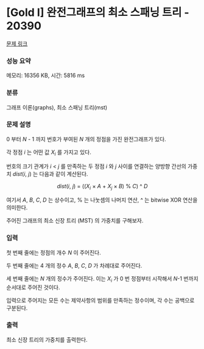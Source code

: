# [Gold I] 완전그래프의 최소 스패닝 트리 - 20390 

[문제 링크](https://www.acmicpc.net/problem/20390) 

### 성능 요약

메모리: 16356 KB, 시간: 5816 ms

### 분류

그래프 이론(graphs), 최소 스패닝 트리(mst)

### 문제 설명

<p>0 부터 <em>N</em> - 1 까지 번호가 부여된 <em>N</em> 개의 정점을 가진 완전그래프가 있다.</p>

<p>각 정점 <em>i</em> 는 어떤 값 <em>X<sub>i</sub></em> 를 가지고 있다.</p>

<p>번호의 크기 관계가 <em>i</em>  < <em>j</em>  를 만족하는 두 정점 <em>i</em> 와 <em>j</em> 사이를 연결하는 양방향 간선의 가중치 <em>dist</em>(<em>i</em>, <em>j</em>) 는 다음과 같이 계산된다.</p>

<p style="text-align: center;"><em>dist</em>(<em>i</em>, <em>j</em>) = ((<em>X<sub>i</sub></em>  × <em>A</em> + <em>X<sub>j</sub></em>  × <em>B</em>) % <em>C</em>) ^ <em>D</em></p>

<p>여기서 <em>A</em>, <em>B</em>, <em>C</em>, <em>D</em> 는 상수이고, % 는 나눗셈의 나머지 연산, ^ 는 bitwise XOR 연산을 의미한다.</p>

<p>주어진 그래프의 최소 신장 트리 (MST) 의 가중치를 구해보자.</p>

### 입력 

 <p>첫 번째 줄에는 정점의 개수 <em>N</em> 이 주어진다.</p>

<p>두 번째 줄에는 4 개의 정수 <em>A</em>, <em>B</em>, <em>C</em>, <em>D</em> 가 차례대로 주어진다.</p>

<p>세 번째 줄에는 <em>N</em> 개의 정수가 주어진다. 이는 <em>X<sub>i</sub></em> 가 0 번 정점부터 시작해서 <em>N</em>-1 번까지 순서대로 주어진 것이다.</p>

<p>입력으로 주어지는 모든 수는 제약사항의 범위를 만족하는 정수이며, 각 수는 공백으로 구분된다.</p>

### 출력 

 <p>최소 신장 트리의 가중치를 출력한다.</p>

